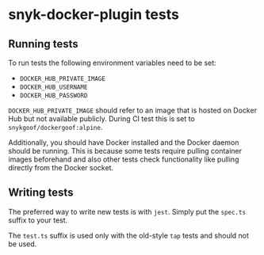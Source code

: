 # snyk-docker-plugin tests

## Running tests

To run tests the following environment variables need to be set:

- `DOCKER_HUB_PRIVATE_IMAGE`
- `DOCKER_HUB_USERNAME`
- `DOCKER_HUB_PASSWORD`

`DOCKER_HUB_PRIVATE_IMAGE` should refer to an image that is hosted on Docker Hub but not available publicly. During CI test this is set to `snykgoof/dockergoof:alpine`.

Additionally, you should have Docker installed and the Docker daemon should be running. This is because some tests require pulling container images beforehand and also other tests check functionality like pulling directly from the Docker socket.

## Writing tests

The preferred way to write new tests is with `jest`. Simply put the `spec.ts` suffix to your test.

The `test.ts` suffix is used only with the old-style `tap` tests and should not be used.

